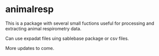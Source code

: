 # animalresp

This is a package with several small fuctions useful for processing and extracting animal respirometry data. 

Can use expadat files uing sablebase package or csv files. 

More updates to come.
